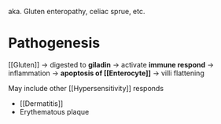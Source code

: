 aka. Gluten enteropathy, celiac sprue, etc.

# Pathogenesis
[[Gluten]] -> digested to **giladin** -> activate **immune respond** -> inflammation -> **apoptosis of [[Enterocyte]]** -> villi flattening 

May include other [[Hypersensitivity]] responds
- [[Dermatitis]]
- Erythematous plaque